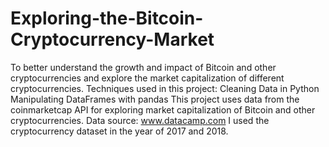 # Exploring-the-Bitcoin-Cryptocurrency-Market
To better understand the growth and impact of Bitcoin and other cryptocurrencies and explore the market capitalization of different cryptocurrencies.
Techniques used in this project:
Cleaning Data in Python
Manipulating DataFrames with pandas
This project uses data from the coinmarketcap API for exploring market capitalization of Bitcoin and other cryptocurrencies.
Data source: www.datacamp.com I used the cryptocurrency dataset in the year of 2017 and 2018.
